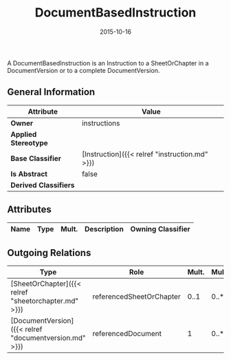 ﻿---
title: DocumentBasedInstruction
toc: false
type: specs
date: "2015-10-16"
draft: false
specification: VEC
version: 1.1.2
documentType: "Recommendation"
elementType: Class
classes:
  - DocumentBasedInstruction
menu_name: vec-1.1.2
---
<p>A DocumentBasedInstruction is an Instruction to a SheetOrChapter in a DocumentVersion or to a complete DocumentVersion. </p>

## General Information

| Attribute               | Value |
|-------------------------|-------|
| **Owner**               | instructions |
| **Applied Stereotype**  |   |
| **Base Classifier**     | [Instruction]({{< relref "instruction.md" >}})<br/>  |
| **Is Abstract**         | false |
| **Derived Classifiers** |   |

## Attributes
|  Name  |  Type  |  Mult.  |  Description  |  Owning Classifier  |
|--------|--------|---------|---------------|--------------|

## Outgoing Relations
|    Type  |   Role   |   Mult.   |   Mult.   |   Description   |
|----------|----------|-----------|-----------|-----------------|
| [SheetOrChapter]({{< relref "sheetorchapter.md" >}}) | referencedSheetOrChapter | 0..1 | 0..* | References the SheetOrChapter that is used as an Instruction. |
| [DocumentVersion]({{< relref "documentversion.md" >}}) | referencedDocument | 1 | 0..* | References the DocumentVersion that is used as an Instruction. |
